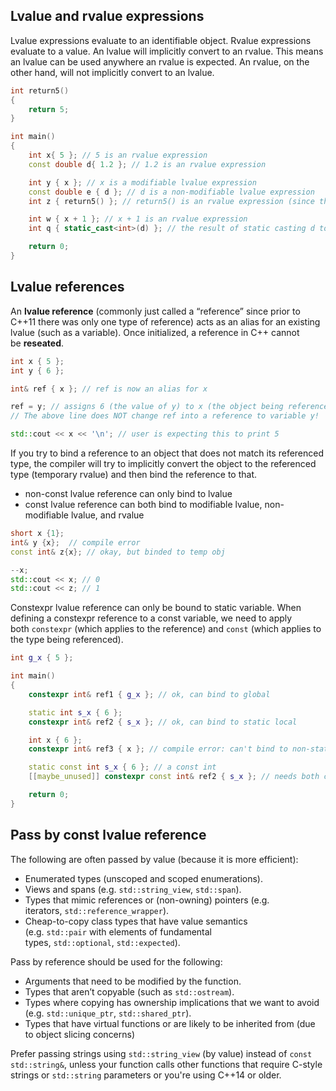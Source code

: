 
## Lvalue and rvalue expressions

Lvalue expressions evaluate to an identifiable object. Rvalue expressions evaluate to a value. An lvalue will implicitly convert to an rvalue. This means an lvalue can be used anywhere an rvalue is expected. An rvalue, on the other hand, will not implicitly convert to an lvalue.
```cpp
int return5()
{
    return 5;
}

int main()
{
    int x{ 5 }; // 5 is an rvalue expression
    const double d{ 1.2 }; // 1.2 is an rvalue expression

    int y { x }; // x is a modifiable lvalue expression
    const double e { d }; // d is a non-modifiable lvalue expression
    int z { return5() }; // return5() is an rvalue expression (since the result is returned by value)

    int w { x + 1 }; // x + 1 is an rvalue expression
    int q { static_cast<int>(d) }; // the result of static casting d to an int is an rvalue expression

    return 0;
}
```

## Lvalue references

An **lvalue reference** (commonly just called a “reference” since prior to C++11 there was only one type of reference) acts as an alias for an existing lvalue (such as a variable). Once initialized, a reference in C++ cannot be **reseated**.
```cpp
int x { 5 };
int y { 6 };

int& ref { x }; // ref is now an alias for x

ref = y; // assigns 6 (the value of y) to x (the object being referenced by ref)
// The above line does NOT change ref into a reference to variable y!

std::cout << x << '\n'; // user is expecting this to print 5
```

If you try to bind a reference to an object that does not match its referenced type, the compiler will try to implicitly convert the object to the referenced type (temporary rvalue) and then bind the reference to that.
- non-const lvalue reference can only bind to lvalue
- const lvalue reference can both bind to modifiable lvalue, non-modifiable lvalue, and rvalue
```cpp
short x {1};
int& y {x};  // compile error
const int& z{x}; // okay, but binded to temp obj

--x;
std::cout << x; // 0
std::cout << z; // 1
```

Constexpr lvalue reference can only be bound to static variable. When defining a constexpr reference to a const variable, we need to apply both `constexpr` (which applies to the reference) and `const` (which applies to the type being referenced).
```cpp
int g_x { 5 };

int main()
{
    constexpr int& ref1 { g_x }; // ok, can bind to global

    static int s_x { 6 };
    constexpr int& ref2 { s_x }; // ok, can bind to static local

    int x { 6 };
    constexpr int& ref3 { x }; // compile error: can't bind to non-static object

	static const int s_x { 6 }; // a const int
    [[maybe_unused]] constexpr const int& ref2 { s_x }; // needs both constexpr and const

    return 0;
}
```

## Pass by const lvalue reference

The following are often passed by value (because it is more efficient):

- Enumerated types (unscoped and scoped enumerations).
- Views and spans (e.g. `std::string_view`, `std::span`).
- Types that mimic references or (non-owning) pointers (e.g. iterators, `std::reference_wrapper`).
- Cheap-to-copy class types that have value semantics (e.g. `std::pair` with elements of fundamental types, `std::optional`, `std::expected`).

Pass by reference should be used for the following:

- Arguments that need to be modified by the function.
- Types that aren’t copyable (such as `std::ostream`).
- Types where copying has ownership implications that we want to avoid (e.g. `std::unique_ptr`, `std::shared_ptr`).
- Types that have virtual functions or are likely to be inherited from (due to object slicing concerns)

Prefer passing strings using `std::string_view` (by value) instead of `const std::string&`, unless your function calls other functions that require C-style strings or `std::string` parameters or you're using C++14 or older.